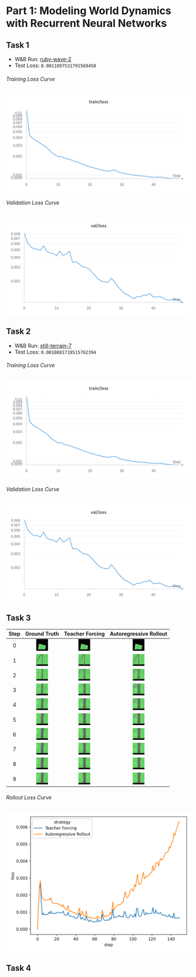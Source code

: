 # Part 1: Modeling World Dynamics with Recurrent Neural Networks

## Task 1

- W&B Run: [ruby-wave-2](https://wandb.ai/liblaf-team/hw2-part1-rnn/runs/qxd37jgl)
- Test Loss: `0.0011097531791569458`

###### Training Loss Curve

![Training Loss Curve](fig/task1/t1-train-loss.png)

###### Validation Loss Curve

![Validation Loss Curve](fig/task1/t1-val-loss.png)

## Task 2

- W&B Run: [still-terrain-7](https://wandb.ai/liblaf-team/hw2-part1-rnn/runs/2e9l432o)
- Test Loss: `0.0010881719515762394`

###### Training Loss Curve

![Training Loss Curve](fig/task2/t2-train-loss.png)

###### Validation Loss Curve

![Validation Loss Curve](fig/task2/t2-val-loss.png)

## Task 3

| Step |           Ground Truth            |           Teacher Forcing            |           Autoregressive Rollout            |
| :--: | :-------------------------------: | :----------------------------------: | :-----------------------------------------: |
|  0   | ![](fig/task3/ground-truth/0.png) | ![](fig/task3/teacher-forcing/0.png) | ![](fig/task3/autoregressive-rollout/0.png) |
|  1   | ![](fig/task3/ground-truth/1.png) | ![](fig/task3/teacher-forcing/1.png) | ![](fig/task3/autoregressive-rollout/1.png) |
|  2   | ![](fig/task3/ground-truth/2.png) | ![](fig/task3/teacher-forcing/2.png) | ![](fig/task3/autoregressive-rollout/2.png) |
|  3   | ![](fig/task3/ground-truth/3.png) | ![](fig/task3/teacher-forcing/3.png) | ![](fig/task3/autoregressive-rollout/3.png) |
|  4   | ![](fig/task3/ground-truth/4.png) | ![](fig/task3/teacher-forcing/4.png) | ![](fig/task3/autoregressive-rollout/4.png) |
|  5   | ![](fig/task3/ground-truth/5.png) | ![](fig/task3/teacher-forcing/5.png) | ![](fig/task3/autoregressive-rollout/5.png) |
|  6   | ![](fig/task3/ground-truth/6.png) | ![](fig/task3/teacher-forcing/6.png) | ![](fig/task3/autoregressive-rollout/6.png) |
|  7   | ![](fig/task3/ground-truth/7.png) | ![](fig/task3/teacher-forcing/7.png) | ![](fig/task3/autoregressive-rollout/7.png) |
|  8   | ![](fig/task3/ground-truth/8.png) | ![](fig/task3/teacher-forcing/8.png) | ![](fig/task3/autoregressive-rollout/8.png) |
|  9   | ![](fig/task3/ground-truth/9.png) | ![](fig/task3/teacher-forcing/9.png) | ![](fig/task3/autoregressive-rollout/9.png) |

###### Rollout Loss Curve

![Loss](fig/task3/loss.png)

## Task 4
